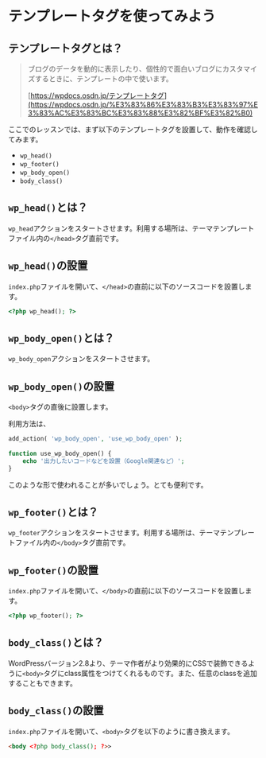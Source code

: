 # テンプレートタグを使ってみよう

## テンプレートタグとは？

> ブログのデータを動的に表示したり、個性的で面白いブログにカスタマイズするときに、テンプレートの中で使います。
>
> [https://wpdocs.osdn.jp/テンプレートタグ](https://wpdocs.osdn.jp/%E3%83%86%E3%83%B3%E3%83%97%E3%83%AC%E3%83%BC%E3%83%88%E3%82%BF%E3%82%B0)

ここでのレッスンでは、まず以下のテンプレートタグを設置して、動作を確認してみます。

* `wp_head()`
* `wp_footer()`
* `wp_body_open()`
* `body_class()`

## `wp_head()`とは？
`wp_head`アクションをスタートさせます。利用する場所は、テーマテンプレートファイル内の`</head>`タグ直前です。

## `wp_head()`の設置
`index.php`ファイルを開いて、`</head>`の直前に以下のソースコードを設置します。

```php
<?php wp_head(); ?>
```

## `wp_body_open()`とは？
`wp_body_open`アクションをスタートさせます。

## `wp_body_open()`の設置
`<body>`タグの直後に設置します。

利用方法は、

```php
add_action( 'wp_body_open', 'use_wp_body_open' );
 
function use_wp_body_open() {
    echo '出力したいコードなどを設置（Google関連など）';
}
```

このような形で使われることが多いでしょう。とても便利です。

## `wp_footer()`とは？
`wp_footer`アクションをスタートさせます。利用する場所は、テーマテンプレートファイル内の`</body>`タグ直前です。

## `wp_footer()`の設置
`index.php`ファイルを開いて、`</body>`の直前に以下のソースコードを設置します。

```php
<?php wp_footer(); ?>
```

## `body_class()`とは？
WordPressバージョン2.8より、テーマ作者がより効果的にCSSで装飾できるように`<body>`タグにclass属性をつけてくれるものです。また、任意のclassを追加することもできます。

## `body_class()`の設置
`index.php`ファイルを開いて、`<body>`タグを以下のように書き換えます。

```html
<body <?php body_class(); ?>>
```